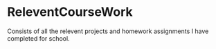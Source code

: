 # ReleventCourseWork

Consists of all the relevent projects and homework assignments I have completed for school.
